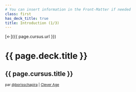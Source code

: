 ```yaml
---
# You can insert information in the Front-Matter if needed
class: first
has_deck_title: true
title: Introduction (1/3)
---
```

[&larr;]({{ page.cursus.url }})

# {{ page.deck.title }}

## {{ page.cursus.title }}

<p>
    <small>par <a href="http://twitter.com/borisschapira" title="Twitter de Boris Schapira">@borisschapira</a> | <a href="http://fr.clever-age.com/">Clever Age</a></small>
</p>
